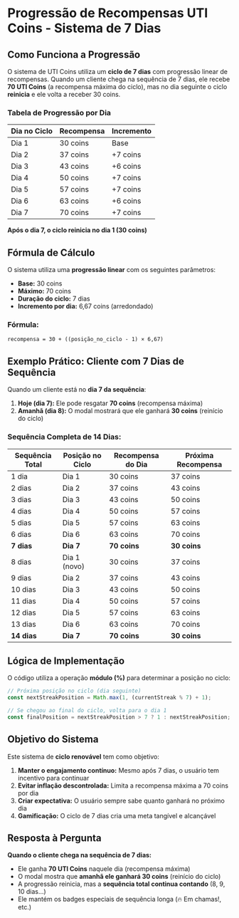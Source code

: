 # Progressão de Recompensas UTI Coins - Sistema de 7 Dias

## Como Funciona a Progressão

O sistema de UTI Coins utiliza um **ciclo de 7 dias** com progressão linear de recompensas. Quando um cliente chega na sequência de 7 dias, ele recebe **70 UTI Coins** (a recompensa máxima do ciclo), mas no dia seguinte o ciclo **reinicia** e ele volta a receber 30 coins.

### Tabela de Progressão por Dia

| Dia no Ciclo | Recompensa | Incremento |
|--------------|------------|------------|
| Dia 1        | 30 coins   | Base       |
| Dia 2        | 37 coins   | +7 coins   |
| Dia 3        | 43 coins   | +6 coins   |
| Dia 4        | 50 coins   | +7 coins   |
| Dia 5        | 57 coins   | +7 coins   |
| Dia 6        | 63 coins   | +6 coins   |
| Dia 7        | 70 coins   | +7 coins   |

**Após o dia 7, o ciclo reinicia no dia 1 (30 coins)**

## Fórmula de Cálculo

O sistema utiliza uma **progressão linear** com os seguintes parâmetros:

- **Base:** 30 coins
- **Máximo:** 70 coins  
- **Duração do ciclo:** 7 dias
- **Incremento por dia:** 6,67 coins (arredondado)

### Fórmula:
```
recompensa = 30 + ((posição_no_ciclo - 1) × 6,67)
```

## Exemplo Prático: Cliente com 7 Dias de Sequência

Quando um cliente está no **dia 7 da sequência**:

1. **Hoje (dia 7):** Ele pode resgatar **70 coins** (recompensa máxima)
2. **Amanhã (dia 8):** O modal mostrará que ele ganhará **30 coins** (reinício do ciclo)

### Sequência Completa de 14 Dias:

| Sequência Total | Posição no Ciclo | Recompensa do Dia | Próxima Recompensa |
|-----------------|------------------|-------------------|-------------------|
| 1 dia           | Dia 1            | 30 coins          | 37 coins          |
| 2 dias          | Dia 2            | 37 coins          | 43 coins          |
| 3 dias          | Dia 3            | 43 coins          | 50 coins          |
| 4 dias          | Dia 4            | 50 coins          | 57 coins          |
| 5 dias          | Dia 5            | 57 coins          | 63 coins          |
| 6 dias          | Dia 6            | 63 coins          | 70 coins          |
| **7 dias**      | **Dia 7**        | **70 coins**      | **30 coins**      |
| 8 dias          | Dia 1 (novo)     | 30 coins          | 37 coins          |
| 9 dias          | Dia 2            | 37 coins          | 43 coins          |
| 10 dias         | Dia 3            | 43 coins          | 50 coins          |
| 11 dias         | Dia 4            | 50 coins          | 57 coins          |
| 12 dias         | Dia 5            | 57 coins          | 63 coins          |
| 13 dias         | Dia 6            | 63 coins          | 70 coins          |
| **14 dias**     | **Dia 7**        | **70 coins**      | **30 coins**      |

## Lógica de Implementação

O código utiliza a operação **módulo (%)** para determinar a posição no ciclo:

```javascript
// Próxima posição no ciclo (dia seguinte)
const nextStreakPosition = Math.max(1, (currentStreak % 7) + 1);

// Se chegou ao final do ciclo, volta para o dia 1
const finalPosition = nextStreakPosition > 7 ? 1 : nextStreakPosition;
```

## Objetivo do Sistema

Este sistema de **ciclo renovável** tem como objetivo:

1. **Manter o engajamento contínuo:** Mesmo após 7 dias, o usuário tem incentivo para continuar
2. **Evitar inflação descontrolada:** Limita a recompensa máxima a 70 coins por dia
3. **Criar expectativa:** O usuário sempre sabe quanto ganhará no próximo dia
4. **Gamificação:** O ciclo de 7 dias cria uma meta tangível e alcançável

## Resposta à Pergunta

**Quando o cliente chega na sequência de 7 dias:**
- Ele ganha **70 UTI Coins** naquele dia (recompensa máxima)
- O modal mostra que **amanhã ele ganhará 30 coins** (reinício do ciclo)
- A progressão reinicia, mas a **sequência total continua contando** (8, 9, 10 dias...)
- Ele mantém os badges especiais de sequência longa (🔥 Em chamas!, etc.)
